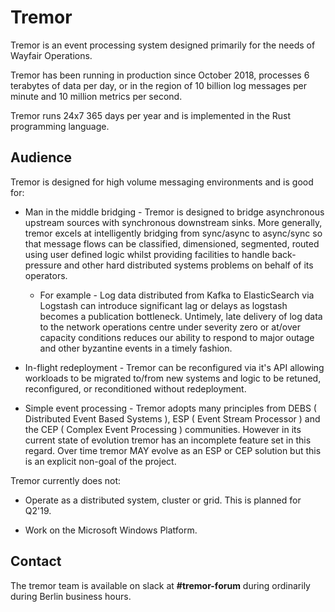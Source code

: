 # Tremor

Tremor is an event processing system designed primarily for the needs of
Wayfair Operations.

Tremor has been running in production since October 2018, processes 6
terabytes of data per day, or in the region of 10 billion log messages
per minute and 10 million metrics per second.

Tremor runs 24x7 365 days per year and is implemented in the Rust programming
language.

## Audience

Tremor is designed for high volume messaging environments and is good for:

* Man in the middle bridging - Tremor is designed to bridge asynchronous upstream sources with synchronous downstream sinks. More generally, tremor excels at intelligently bridging from sync/async to async/sync so that message flows can be classified, dimensioned, segmented, routed using user
 defined logic whilst providing facilities to handle back-pressure and other hard distributed systems problems on behalf of its operators.

  * For example - Log data distributed from Kafka to ElasticSearch via Logstash can introduce significant lag or delays as logstash becomes
    a publication bottleneck. Untimely, late delivery of log data to the network operations centre under severity zero or at/over capacity conditions reduces our ability to respond to major outage and other byzantine events in a timely fashion.

* In-flight redeployment - Tremor can be reconfigured via it's API allowing workloads to be migrated to/from new systems and logic to be
  retuned, reconfigured, or reconditioned without redeployment.

* Simple event processing - Tremor adopts many principles from DEBS ( Distributed Event Based Systems ), ESP ( Event Stream Processor ) and the CEP ( Complex Event Processing ) communities. However in its current state of evolution tremor has an incomplete feature set in this regard. Over time tremor MAY evolve as an ESP or CEP solution but this is an explicit non-goal of the project.

Tremor currently does not:

* Operate as a distributed system, cluster or grid. This is planned for Q2'19.

* Work on the Microsoft Windows Platform.

## Contact

The tremor team is available on slack at __#tremor-forum__ during ordinarily during Berlin business hours.
